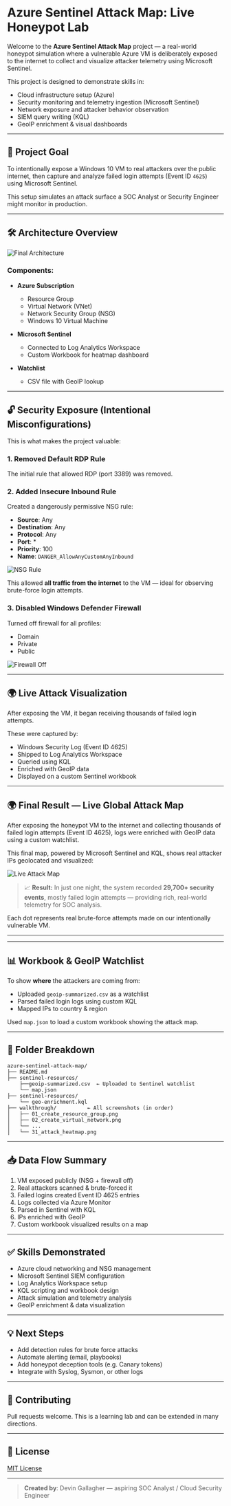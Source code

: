 # Azure Sentinel Attack Map: Live Honeypot Lab

Welcome to the **Azure Sentinel Attack Map** project — a real-world honeypot simulation where a vulnerable Azure VM is deliberately exposed to the internet to collect and visualize attacker telemetry using Microsoft Sentinel.

This project is designed to demonstrate skills in:

* Cloud infrastructure setup (Azure)
* Security monitoring and telemetry ingestion (Microsoft Sentinel)
* Network exposure and attacker behavior observation
* SIEM query writing (KQL)
* GeoIP enrichment & visual dashboards

---

## 📌 Project Goal

To intentionally expose a Windows 10 VM to real attackers over the public internet, then capture and analyze failed login attempts (Event ID `4625`) using Microsoft Sentinel.

This setup simulates an attack surface a SOC Analyst or Security Engineer might monitor in production.

---

## 🛠️ Architecture Overview

![Final Architecture](walkthrough/27%20final%20architecture.PNG)

### Components:

* **Azure Subscription**

  * Resource Group
  * Virtual Network (VNet)
  * Network Security Group (NSG)
  * Windows 10 Virtual Machine
* **Microsoft Sentinel**

  * Connected to Log Analytics Workspace
  * Custom Workbook for heatmap dashboard
* **Watchlist**

  * CSV file with GeoIP lookup

---

## 🔓 Security Exposure (Intentional Misconfigurations)

This is what makes the project valuable:

### 1. **Removed Default RDP Rule**

The initial rule that allowed RDP (port 3389) was removed.

### 2. **Added Insecure Inbound Rule**

Created a dangerously permissive NSG rule:

* **Source**: Any
* **Destination**: Any
* **Protocol**: Any
* **Port**: \*
* **Priority**: 100
* **Name**: `DANGER_AllowAnyCustomAnyInbound`

![NSG Rule](walkthrough/08%20creating%20a%20new%20inbound%20rule%20to%20let%20in%20hackers%20easily%20on%20network.PNG)

This allowed **all traffic from the internet** to the VM — ideal for observing brute-force login attempts.

### 3. **Disabled Windows Defender Firewall**

Turned off firewall for all profiles:

* Domain
* Private
* Public

![Firewall Off](walkthrough/10%20-%20turn%20off%20vm%20firewalls%20on%20all.PNG)

---

## 🌍 Live Attack Visualization

After exposing the VM, it began receiving thousands of failed login attempts.

These were captured by:

* Windows Security Log (Event ID 4625)
* Shipped to Log Analytics Workspace
* Queried using KQL
* Enriched with GeoIP data
* Displayed on a custom Sentinel workbook

---

## 🌍 Final Result — Live Global Attack Map

After exposing the honeypot VM to the internet and collecting thousands of failed login attempts (Event ID 4625), logs were enriched with GeoIP data using a custom watchlist.

This final map, powered by Microsoft Sentinel and KQL, shows real attacker IPs geolocated and visualized:

![Live Attack Map](walkthrough/20%20overnight%20results.PNG)


> 📈 **Result:** In just one night, the system recorded **29,700+ security events**, mostly failed login attempts — providing rich, real-world telemetry for SOC analysis.

Each dot represents real brute-force attempts made on our intentionally vulnerable VM.

---



---

## 📊 Workbook & GeoIP Watchlist

To show **where** the attackers are coming from:

* Uploaded `geoip-summarized.csv` as a watchlist
* Parsed failed login logs using custom KQL
* Mapped IPs to country & region

Used `map.json` to load a custom workbook showing the attack map.

---

## 📁 Folder Breakdown

```
azure-sentinel-attack-map/
├── README.md
├── sentinel-resources/
    ├──geoip-summarized.csv  ← Uploaded to Sentinel watchlist
    └── map.json
├── sentinel-resources/
    └── geo-enrichment.kql
├── walkthrough/          ← All screenshots (in order)
│   ├── 01_create_resource_group.png
│   ├── 02_create_virtual_network.png
│   └── ...
│   └── 31_attack_heatmap.png
```

---

## 📥 Data Flow Summary

1. VM exposed publicly (NSG + firewall off)
2. Real attackers scanned & brute-forced it
3. Failed logins created Event ID 4625 entries
4. Logs collected via Azure Monitor
5. Parsed in Sentinel with KQL
6. IPs enriched with GeoIP
7. Custom workbook visualized results on a map

---

## ✅ Skills Demonstrated

* Azure cloud networking and NSG management
* Microsoft Sentinel SIEM configuration
* Log Analytics Workspace setup
* KQL scripting and workbook design
* Attack simulation and telemetry analysis
* GeoIP enrichment & data visualization

---

## 💡 Next Steps

* Add detection rules for brute force attacks
* Automate alerting (email, playbooks)
* Add honeypot deception tools (e.g. Canary tokens)
* Integrate with Syslog, Sysmon, or other logs

---

## 🤝 Contributing

Pull requests welcome. This is a learning lab and can be extended in many directions.

---

## 📜 License

[MIT License](LICENSE)

---

> **Created by**: Devin Gallagher — aspiring SOC Analyst / Cloud Security Engineer
